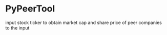 # PyPeerTool
input stock ticker to obtain market cap and share price of peer companies to the input
